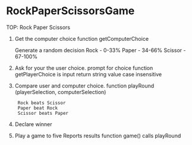 # RockPaperScissorsGame
TOP: Rock Paper Scissors

1. Get the computer choice
	function getComputerChoice

	Generate a random decision
		Rock - 0-33%
		Paper - 34-66%
		Scissor - 67-100%

2. Ask for your the user choice.
	prompt for choice
	function getPlayerChoice is input
	return string value case insensitive

3. Compare user and computer choice.
	function playRound (playerSelection, computerSelection)

		Rock beats Scissor
		Paper beat Rock
		Scissor beats Paper

4. Declare winner

5. Play a game to five
	Reports results
	function game() calls playRound

